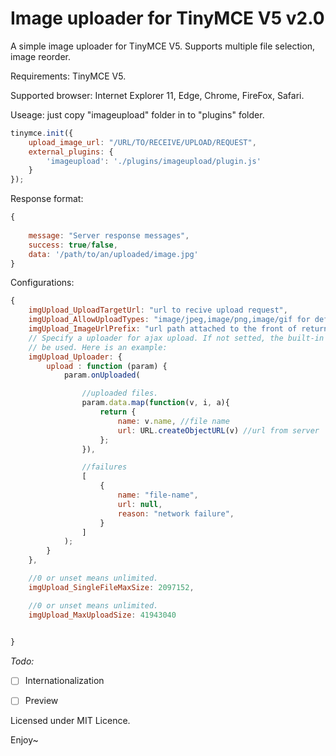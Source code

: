 # Image uploader for TinyMCE V5 v2.0

A simple image uploader for TinyMCE V5. Supports multiple file selection, image reorder.

Requirements: TinyMCE V5.

Supported browser: Internet Explorer 11, Edge, Chrome, FireFox, Safari.

Useage: just copy "imageupload" folder in to "plugins" folder.

```javascript
tinymce.init({
    upload_image_url: "/URL/TO/RECEIVE/UPLOAD/REQUEST",
    external_plugins: {
        'imageupload': './plugins/imageupload/plugin.js'
    }
});
```

Response format:
```javascript
{
	
	message: "Server response messages",
	success: true/false,
	data: '/path/to/an/uploaded/image.jpg'
}
```

Configurations:
```javascript
{
	imgUpload_UploadTargetUrl: "url to recive upload request",
	imgUpload_AllowUploadTypes: "image/jpeg,image/png,image/gif for default.",
	imgUpload_ImageUrlPrefix: "url path attached to the front of returned url path",
	// Specify a uploader for ajax upload. If not setted, the built-in ajax uploader will
	// be used. Here is an example:
	imgUpload_Uploader: { 
		upload : function (param) {
			param.onUploaded(

				//uploaded files.
				param.data.map(function(v, i, a){
					return {
						name: v.name, //file name
						url: URL.createObjectURL(v) //url from server
					};
				}),

				//failures
				[
					{
						name: "file-name",
						url: null,
						reason: "network failure",
					}
				]
			);
		}
	},

	//0 or unset means unlimited.
	imgUpload_SingleFileMaxSize: 2097152,

	//0 or unset means unlimited.
	imgUpload_MaxUploadSize: 41943040

	
}
```


*Todo:*
- [ ] Internationalization
- [ ] Preview


Licensed under MIT Licence.

Enjoy~
